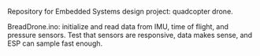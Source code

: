 Repository for Embedded Systems design project: quadcopter drone.

BreadDrone.ino: initialize and read data from IMU, time of flight, and pressure sensors. Test that sensors are responsive, data makes sense, and ESP can sample fast enough.
